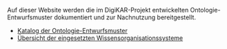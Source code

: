 Auf dieser Website werden die im DigiKAR-Projekt entwickelten Ontologie-Entwurfsmuster dokumentiert und zur Nachnutzung bereitgestellt.

- [Katalog der Ontologie-Entwurfsmuster](/odp/)
- [Übersicht der eingesetzten Wissensorganisationssysteme](/kos/)
